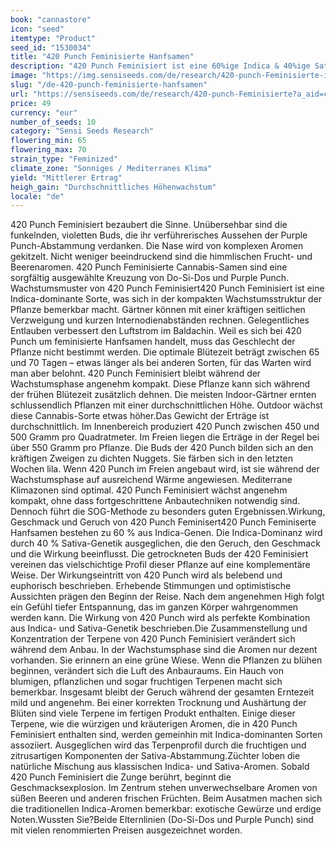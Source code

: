 ```yaml
---
book: "cannastore"
icon: "seed"
itemtype: "Product"
seed_id: "1530034"
title: "420 Punch Feminisierte Hanfsamen"
description: "420 Punch Feminisiert ist eine 60%ige Indica & 40%ige Sativa. Die Blütezeit beträgt 65–70 Tage. Dichte, violette Buds. Aromen von Beeren, Früchten & mehr."
image: "https://img.sensiseeds.com/de/research/420-punch-Feminisierte-image.png"
slug: "/de-420-punch-feminisierte-hanfsamen"
url: "https://sensiseeds.com/de/research/420-punch-Feminisierte?a_aid=cannastore"
price: 49
currency: "eur"
number_of_seeds: 10
category: "Sensi Seeds Research"
flowering_min: 65
flowering_max: 70
strain_type: "Feminized"
climate_zone: "Sonniges / Mediterranes Klima"
yield: "Mittlerer Ertrag"
heigh_gain: "Durchschnittliches Höhenwachstum"
locale: "de"
---
```

420 Punch Feminisiert bezaubert die Sinne. Unübersehbar sind die funkelnden, violetten Buds, die ihr verführerisches Aussehen der Purple Punch-Abstammung verdanken. Die Nase wird von komplexen Aromen gekitzelt. Nicht weniger beeindruckend sind die himmlischen Frucht- und Beerenaromen. 420 Punch Feminisierte Cannabis-Samen sind eine sorgfältig ausgewählte Kreuzung von Do-Si-Dos und Purple Punch. Wachstumsmuster von 420 Punch Feminisiert420 Punch Feminisiert ist eine Indica-dominante Sorte, was sich in der kompakten Wachstumsstruktur der Pflanze bemerkbar macht. Gärtner können mit einer kräftigen seitlichen Verzweigung und kurzen Internodienabständen rechnen. Gelegentliches Entlauben verbessert den Luftstrom im Baldachin. Weil es sich bei 420 Punch um feminisierte Hanfsamen handelt, muss das Geschlecht der Pflanze nicht bestimmt werden. Die optimale Blütezeit beträgt zwischen 65 und 70 Tagen – etwas länger als bei anderen Sorten, für das Warten wird man aber belohnt. 420 Punch Feminisiert bleibt während der Wachstumsphase angenehm kompakt. Diese Pflanze kann sich während der frühen Blütezeit zusätzlich dehnen. Die meisten Indoor-Gärtner ernten schlussendlich Pflanzen mit einer durchschnittlichen Höhe. Outdoor wächst diese Cannabis-Sorte etwas höher.Das Gewicht der Erträge ist durchschnittlich. Im Innenbereich produziert 420 Punch zwischen 450 und 500 Gramm pro Quadratmeter. Im Freien liegen die Erträge in der Regel bei über 550 Gramm pro Pflanze. Die Buds der 420 Punch bilden sich an den kräftigen Zweigen zu dichten Nuggets. Sie färben sich in den letzten Wochen lila. Wenn 420 Punch im Freien angebaut wird, ist sie während der Wachstumsphase auf ausreichend Wärme angewiesen. Mediterrane Klimazonen sind optimal. 420 Punch Feminisiert wächst angenehm kompakt, ohne dass fortgeschrittene Anbautechniken notwendig sind. Dennoch führt die SOG-Methode zu besonders guten Ergebnissen.Wirkung, Geschmack und Geruch von 420 Punch Feminisert420 Punch Feminiserte Hanfsamen bestehen zu 60 % aus Indica-Genen. Die Indica-Dominanz wird durch 40 % Sativa-Genetik ausgeglichen, die den Geruch, den Geschmack und die Wirkung beeinflusst. Die getrockneten Buds der 420 Feminisiert vereinen das vielschichtige Profil dieser Pflanze auf eine komplementäre Weise. Der Wirkungseintritt von 420 Punch wird als belebend und euphorisch beschrieben. Erhebende Stimmungen und optimistische Aussichten prägen den Beginn der Reise. Nach dem angenehmen High folgt ein Gefühl tiefer Entspannung, das im ganzen Körper wahrgenommen werden kann. Die Wirkung von 420 Punch wird als perfekte Kombination aus Indica- und Sativa-Genetik beschrieben.Die Zusammenstellung und Konzentration der Terpene von 420 Punch Feminisiert verändert sich während dem Anbau. In der Wachstumsphase sind die Aromen nur dezent vorhanden. Sie erinnern an eine grüne Wiese. Wenn die Pflanzen zu blühen beginnen, verändert sich die Luft des Anbauraums. Ein Hauch von blumigen, pflanzlichen und sogar fruchtigen Terpenen macht sich bemerkbar. Insgesamt bleibt der Geruch während der gesamten Erntezeit mild und angenehm. Bei einer korrekten Trocknung und Aushärtung der Blüten sind viele Terpene im fertigen Produkt enthalten. Einige dieser Terpene, wie die würzigen und kräuterigen Aromen, die in 420 Punch Feminisiert enthalten sind, werden gemeinhin mit Indica-dominanten Sorten assoziiert. Ausgeglichen wird das Terpenprofil durch die fruchtigen und zitrusartigen Komponenten der Sativa-Abstammung.Züchter loben die natürliche Mischung aus klassischen Indica- und Sativa-Aromen. Sobald 420 Punch Feminisiert die Zunge berührt, beginnt die Geschmacksexplosion. Im Zentrum stehen unverwechselbare Aromen von süßen Beeren und anderen frischen Früchten. Beim Ausatmen machen sich die traditionellen Indica-Aromen bemerkbar: exotische Gewürze und erdige Noten.Wussten Sie?Beide Elternlinien (Do-Si-Dos und Purple Punch) sind mit vielen renommierten Preisen ausgezeichnet worden.
